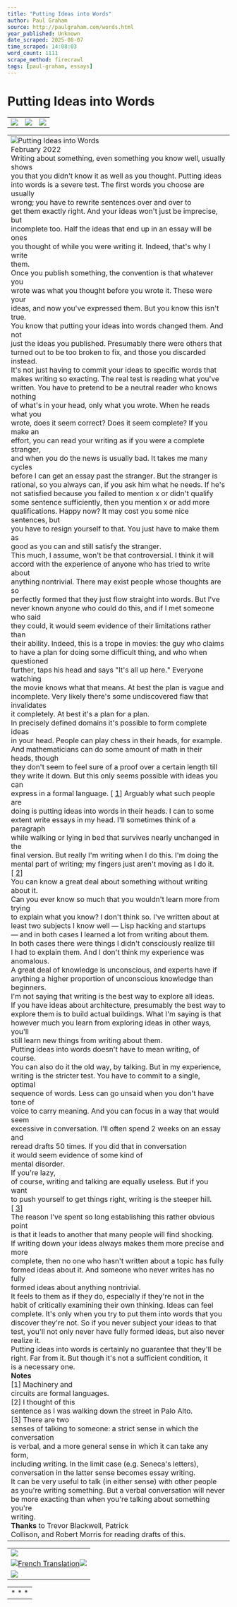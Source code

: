 ```yaml
---
title: "Putting Ideas into Words"
author: Paul Graham
source: http://paulgraham.com/words.html
year_published: Unknown
date_scraped: 2025-08-07
time_scraped: 14:08:03
word_count: 1111
scrape_method: firecrawl
tags: [paul-graham, essays]
---
```


# Putting Ideas into Words

|     |     |     |
| --- | --- | --- |
| ![](https://s.turbifycdn.com/aah/paulgraham/essays-5.gif) | ![](https://sep.turbifycdn.com/ca/Img/trans_1x1.gif) | [![](https://s.turbifycdn.com/aah/paulgraham/essays-6.gif)](https://paulgraham.com/index.html)

|     |
| --- |
| ![Putting Ideas into Words](https://s.turbifycdn.com/aah/paulgraham/putting-ideas-into-words-4.gif)<br>February 2022<br>Writing about something, even something you know well, usually shows<br>you that you didn't know it as well as you thought. Putting ideas<br>into words is a severe test. The first words you choose are usually<br>wrong; you have to rewrite sentences over and over  to<br>get them exactly right. And your ideas won't just be imprecise, but<br>incomplete too. Half the ideas that end up in an essay will be ones<br>you thought of while you were writing it. Indeed, that's why I write<br>them.<br>Once you publish something, the convention is that whatever you<br>wrote was what you thought before you wrote it. These were your<br>ideas, and now you've expressed them. But you know this isn't true.<br>You know that putting your ideas into words changed them. And not<br>just the ideas you published. Presumably there were others that<br>turned out to be too broken to fix, and those you discarded instead.<br>It's not just having to commit your ideas to specific words that<br>makes writing so exacting. The real test is reading what you've<br>written. You have to pretend to be a neutral reader who knows nothing<br>of what's in your head, only what you wrote. When he reads what you<br>wrote, does it seem correct? Does it seem complete? If you make an<br>effort, you can read your writing as if you were a complete stranger,<br>and when you do the news is usually bad. It takes me many cycles<br>before I can get an essay past the stranger. But the stranger is<br>rational, so you always can, if you ask him what he needs. If he's<br>not satisfied because you failed to mention x or didn't qualify<br>some sentence sufficiently, then you mention x or add more<br>qualifications. Happy now? It may cost you some nice sentences, but<br>you have to resign yourself to that. You just have to make them as<br>good as you can and still satisfy the stranger.<br>This much, I assume, won't be that controversial. I think it will<br>accord with the experience of anyone who has tried to write about<br>anything nontrivial. There may exist people whose thoughts are so<br>perfectly formed that they just flow straight into words. But I've<br>never known anyone who could do this, and if I met someone who said<br>they could, it would seem evidence of their limitations rather than<br>their ability. Indeed, this is a trope in movies: the guy who claims<br>to have a plan for doing some difficult thing, and who when questioned<br>further, taps his head and says "It's all up here." Everyone watching<br>the movie knows what that means. At best the plan is vague and<br>incomplete. Very likely there's some undiscovered flaw that invalidates<br>it completely. At best it's a plan for a plan.<br>In precisely defined domains it's possible to form complete ideas<br>in your head. People can play chess in their heads, for example.<br>And mathematicians can do some amount of math in their heads, though<br>they don't seem to feel sure of a proof over a certain length till<br>they write it down. But this only seems possible with ideas you can<br>express in a formal language. \[ [1](https://paulgraham.com/words.html#f1n)\] Arguably what such people are<br>doing is putting ideas into words in their heads. I can to some<br>extent write essays in my head. I'll sometimes think of a paragraph<br>while walking or lying in bed that survives nearly unchanged in the<br>final version. But really I'm writing when I do this. I'm doing the<br>mental part of writing; my fingers just aren't moving as I do it.<br>\[ [2](https://paulgraham.com/words.html#f2n)\]<br>You can know a great deal about something without writing about it.<br>Can you ever know so much that you wouldn't learn more from trying<br>to explain what you know? I don't think so. I've written about at<br>least two subjects I know well — Lisp hacking and startups<br>— and in both cases I learned a lot from writing about them.<br>In both cases there were things I didn't consciously realize till<br>I had to explain them. And I don't think my experience was anomalous.<br>A great deal of knowledge is unconscious, and experts have if<br>anything a higher proportion of unconscious knowledge than beginners.<br>I'm not saying that writing is the best way to explore all ideas.<br>If you have ideas about architecture, presumably the best way to<br>explore them is to build actual buildings. What I'm saying is that<br>however much you learn from exploring ideas in other ways, you'll<br>still learn new things from writing about them.<br>Putting ideas into words doesn't have to mean writing, of course.<br>You can also do it the old way, by talking. But in my experience,<br>writing is the stricter test. You have to commit to a single, optimal<br>sequence of words. Less can go unsaid when you don't have tone of<br>voice to carry meaning. And you can focus in a way that would seem<br>excessive in conversation. I'll often spend 2 weeks on an essay and<br>reread drafts 50 times. If you did that in conversation<br>it would seem evidence of some kind of<br>mental disorder. <br>If you're lazy,<br>of course, writing and talking are equally useless. But if you want<br>to push yourself to get things right, writing is the steeper hill.<br>\[ [3](https://paulgraham.com/words.html#f3n)\]<br>The reason I've spent so long establishing this rather obvious point<br>is that it leads to another that many people will find shocking.<br>If writing down your ideas always makes them more precise and more<br>complete, then no one who hasn't written about a topic has fully<br>formed ideas about it. And someone who never writes has no fully<br>formed ideas about anything nontrivial.<br>It feels to them as if they do, especially if they're not in the<br>habit of critically examining their own thinking. Ideas can feel<br>complete. It's only when you try to put them into words that you<br>discover they're not. So if you never subject your ideas to that<br>test, you'll not only never have fully formed ideas, but also never<br>realize it.<br>Putting ideas into words is certainly no guarantee that they'll be<br>right. Far from it. But though it's not a sufficient condition, it<br>is a necessary one.<br>**Notes**<br>\[1\] Machinery and<br>circuits are formal languages.<br>\[2\] I thought of this<br>sentence as I was walking down the street in Palo Alto.<br>\[3\] There are two<br>senses of talking to someone: a strict sense in which the conversation<br>is verbal, and a more general sense in which it can take any form,<br>including writing. In the limit case (e.g. Seneca's letters),<br>conversation in the latter sense becomes essay writing.<br>It can be very useful to talk (in either sense) with other people<br>as you're writing something. But a verbal conversation will never<br>be more exacting than when you're talking about something you're<br>writing.<br>**Thanks** to Trevor Blackwell, Patrick<br>Collison, and Robert Morris for reading drafts of this. |

|     |
| --- |
| ![](https://sep.turbifycdn.com/ca/Img/trans_1x1.gif) |
| ![](https://s.turbifycdn.com/aah/paulgraham/how-to-get-new-ideas-5.gif)[French Translation](https://dorianmarie.fr/paulgraham/mots.html)![](https://sep.turbifycdn.com/ca/Img/trans_1x1.gif) |
| ![](https://sep.turbifycdn.com/ca/Img/trans_1x1.gif) |

|     |
| --- |
| * * * | |
